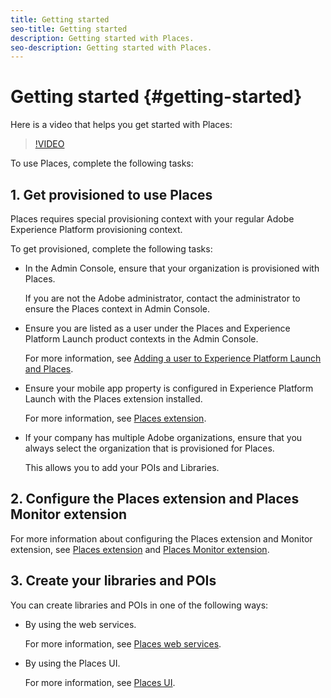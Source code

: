 ```yaml
---
title: Getting started
seo-title: Getting started
description: Getting started with Places.
seo-description: Getting started with Places.
---
```


# Getting started {#getting-started}

Here is a video that helps you get started with Places:

>[!VIDEO](https://www.youtube.com/watch?v=aV6i_ayxWCw)

To use Places, complete the following tasks: 

## 1. Get provisioned to use Places

Places requires special provisioning context with your regular Adobe Experience Platform provisioning context.

To get provisioned, complete the following tasks:

* In the Admin Console, ensure that your organization is provisioned with Places.

  If you are not the Adobe administrator, contact the administrator to ensure the Places context in Admin Console.

* Ensure you are listed as a user under the Places and Experience Platform Launch product contexts in the Admin Console.  

   For more information, see [Adding a user to Experience Platform Launch and Places](/help/adding-a-user-to-places.md).

* Ensure your mobile app property is configured in Experience Platform Launch with the Places extension installed.

  For more information, see [Places extension](/help/configure-places-in-the-sdk/places-extension/places-extension.md).

* If your company has multiple Adobe organizations, ensure that you always select the organization that is provisioned for Places.  

  This allows you to add your POIs and Libraries.

## 2. Configure the Places extension and Places Monitor extension

For more information about configuring the Places extension and Monitor extension, see [Places extension](/help/configure-places-in-the-sdk/places-extension/places-extension.md) and [Places Monitor extension](/help/configure-places-in-the-sdk/places-monitor-extension/places-monitor-extension.md).

## 3. Create your libraries and POIs

You can create libraries and POIs in one of the following ways:

* By using the web services. 

  For more information, see [Places web services](/help/places-rest-apis/places-web-services.md).

* By using the Places UI. 

  For more information, see [Places UI](/help/places-database-management-1/places-database-management.md). 